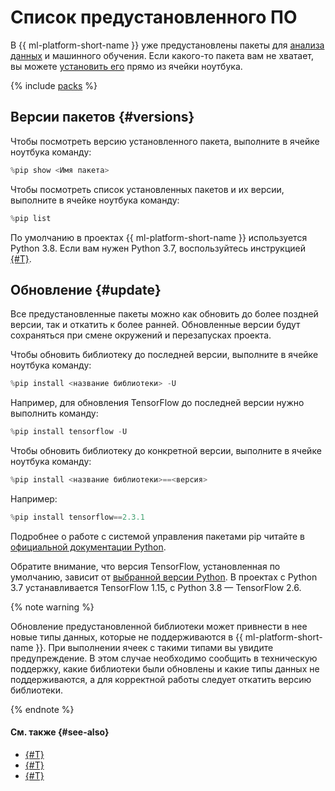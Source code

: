 # Список предустановленного ПО

В {{ ml-platform-short-name }} уже предустановлены пакеты для [анализа данных](../../glossary/data-analytics.md) и машинного обучения. Если какого-то пакета вам не хватает, вы можете [установить его](../operations/projects/install-dependencies.md) прямо из ячейки ноутбука.

{% include [packs](../../_includes/datasphere/migration/preinstalled-packs.md) %}

## Версии пакетов {#versions}

Чтобы посмотреть версию установленного пакета, выполните в ячейке ноутбука команду: 
```js
%pip show <Имя пакета>
```

Чтобы посмотреть список установленных пакетов и их версии, выполните в ячейке ноутбука команду:
```js
%pip list
```

По умолчанию в проектах {{ ml-platform-short-name }} используется Python 3.8. Если вам нужен Python 3.7, воспользуйтесь инструкцией [{#T}](../operations/projects/python-version.md). 

## Обновление {#update}

Все предустановленные пакеты можно как обновить до более поздней версии, так и откатить к более ранней.
Обновленные версии будут сохраняться при смене окружений и перезапусках проекта.

Чтобы обновить библиотеку до последней версии, выполните в ячейке ноутбука команду:
```js
%pip install <название библиотеки> -U
```

Например, для обновления TensorFlow до последней версии нужно выполнить команду:
```js
%pip install tensorflow -U
```

Чтобы обновить библиотеку до конкретной версии, выполните в ячейке ноутбука команду:
```js
%pip install <название библиотеки>==<версия>
```

Например:
```js
%pip install tensorflow==2.3.1
```

Подробнее о работе с системой управления пакетами pip читайте в [официальной документации Python](https://docs.python.org/3/installing/index.html).

Обратите внимание, что версия TensorFlow, установленная по умолчанию, зависит от [выбранной версии Python](../operations/projects/python-version.md). В проектах с Python 3.7 устанавливается TensorFlow 1.15, с Python 3.8 — TensorFlow 2.6.

{% note warning %}

Обновление предустановленной библиотеки может привнести в нее новые типы данных, которые не поддерживаются в {{ ml-platform-short-name }}. При выполнении ячеек с такими типами вы увидите предупреждение. В этом случае необходимо сообщить в техническую поддержку, какие библиотеки были обновлены и какие типы данных не поддерживаются, а для корректной работы следует откатить версию библиотеки.

{% endnote %}

#### См. также {#see-also}

* [{#T}](../operations/projects/install-dependencies.md)
* [{#T}](configurations.md)
* [{#T}](limits.md)